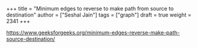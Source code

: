 +++
title = "Minimum edges to reverse to make path from source to destination"
author = ["Seshal Jain"]
tags = ["graph"]
draft = true
weight = 2341
+++

<https://www.geeksforgeeks.org/minimum-edges-reverse-make-path-source-destination/>
